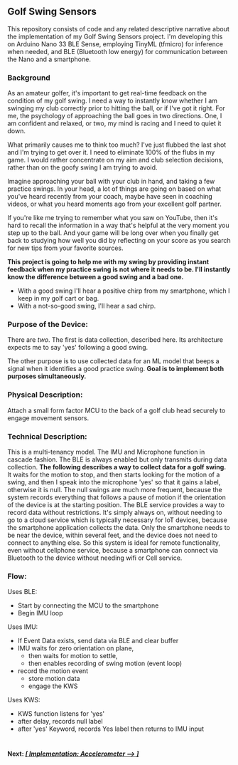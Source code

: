 ## Golf Swing Sensors
This repository consists of code and any related descriptive narrative about the implementation of my Golf Swing Sensors project. I'm developing this on Arduino Nano 33 BLE Sense, employing TinyML (tfmicro) for inference when needed, and BLE (Bluetooth low energy) for communication between the Nano and a smartphone.

### Background
As an amateur golfer, it's important to get real-time feedback on the condition of my golf swing. I need a way to instantly know whether I am swinging my club correctly prior to hitting the ball, or if I've got it right. For me, the psychology of approaching the ball goes in two directions. One, I am confident and relaxed, or two, my mind is racing and I need to quiet it down.  

What primarily causes me to think too much? I've just flubbed the last shot and I'm trying to get over it. I need to eliminate 100% of the flubs in my game. I would rather concentrate on my aim and club selection decisions, rather than on the goofy swing I am trying to avoid.

Imagine approaching your ball with your club in hand, and taking a few practice swings. In your head, a lot of things are going on based on what you've heard recently from your coach, maybe have seen in coaching videos, or what you heard moments ago from your excellent golf partner.

If you're like me trying to remember what you saw on YouTube, then it's hard to recall the information in a way that's helpful at the very moment you step up to the ball. And your game will be long over when you finally get back to studying how well you did by reflecting on your score as you search for new tips from your favorite sources.

**This project is going to help me with my swing by providing instant feedback when my practice swing is not where it needs to be. I'll instantly know the difference between a good swing and a bad one.** 
- With a good swing I'll hear a positive chirp from my smartphone, which I keep in my golf cart or bag. 
- With a not-so-good swing, I'll hear a sad chirp.

### Purpose of the Device:
There are _two_. The first is data collection, described here. Its architecture expects me to say 'yes' following a good swing. 

The other purpose is to use collected data for an ML model that beeps a signal when it identifies a good practice swing. **Goal is to implement both purposes simultaneously.**

### Physical Description:
Attach a small form factor MCU to the back of a golf club head securely to engage movement sensors.

### Technical Description:
This is a multi-tenancy model. The IMU and Microphone function in cascade fashion. The BLE is always enabled but only transmits during data collection. 
**The following describes a way to collect data for a golf swing.** 
It waits for the motion to stop, and then starts looking for the motion of a swing, and then I speak into the microphone 'yes' so that it gains a label, otherwise it is null. 
The null swings are much more frequent, because the system records everything that follows a pause of motion if the orientation of the device is at the starting position.
The BLE service provides a way to record data without restrictions. It's simply always on, without needing to go to a cloud service which is typically necessary for IoT devices, because the smartphone application collects the data. Only the smartphone needs to be near the device, within several feet, and the device does not need to connect to anything else. So this system is ideal for remote functionality, even without cellphone service, because a smartphone can connect via Bluetooth to the device without needing wifi or Cell service.

### Flow:
Uses BLE:
- Start by connecting the MCU to the smartphone
- Begin IMU loop

Uses IMU:
- If Event Data exists, send data via BLE and clear buffer
- IMU waits for zero orientation on plane, 
  * then waits for motion to settle, 
  * then enables recording of swing motion (event loop) 
- record the motion event
  * store motion data
  * engage the KWS 

Uses KWS:
- KWS function listens for 'yes'
- after delay, records null label
- after 'yes' Keyword, records Yes label then returns to IMU input

#
**Next: [*[ Implementation: Accelerometer --> ]*](implementation.md#step-one)**
